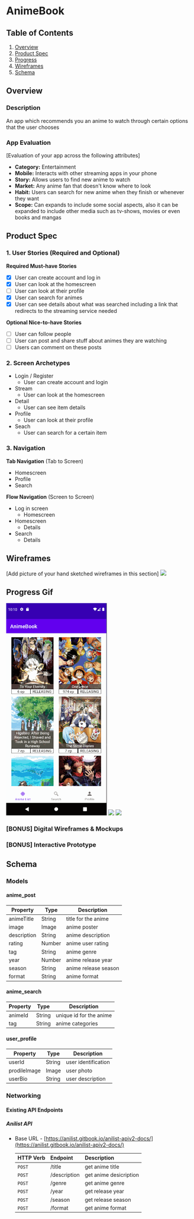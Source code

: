 
# AnimeBook

## Table of Contents

1. [Overview](#Overview)
1. [Product Spec](#Product-Spec)
1. [Progress](#Progress-Gif)
1. [Wireframes](#Wireframes)
1. [Schema](#Schema)

## Overview

### Description

An app which recommends you an anime to watch through certain options that the user chooses

### App Evaluation

[Evaluation of your app across the following attributes]

- **Category:** Entertainment
- **Mobile:** Interacts with other streaming apps in your phone
- **Story:** Allows users to find new anime to watch
- **Market:** Any anime fan that doesn't know where to look
- **Habit:** Users can search for new anime when they finish or whenever they want
- **Scope:** Can expands to include some social aspects, also it can be expanded to include other media such as tv-shows, movies or even books and mangas

## Product Spec

### 1. User Stories (Required and Optional)

**Required Must-have Stories**

- [x] User can create account and log in
- [x] User can look at the homescreen
- [ ] User can look at their profile
- [x] User can search for animes
- [x] User can see details about what was searched including a link that redirects to the streaming service needed

**Optional Nice-to-have Stories**

- [ ] User can follow people
- [ ] User can post and share stuff about animes they are watching
- [ ] Users can comment on these posts

### 2. Screen Archetypes

- Login / Register
  - User can create account and login
- Stream
  - User can look at the homescreen
- Detail
  - User can see item details
- Profile
  - User can look at their profile
- Seach
  - User can search for a certain item

### 3. Navigation

**Tab Navigation** (Tab to Screen)

- Homescreen
- Profile
- Search

**Flow Navigation** (Screen to Screen)

- Log in screen
  - Homescreen
- Homescreen
  - Details
- Search
  - Details

## Wireframes

[Add picture of your hand sketched wireframes in this section]
<img src="https://i.ibb.co/mF2MXMK/wireframe.jpg" width=600>

## Progress Gif

<img src="progress3.gif">
<img src="https://cdn.discordapp.com/attachments/824288728121868300/839343860110327808/progress.gif">
<img src="https://media0.giphy.com/media/qy2Nzj1xUPTkv1hfDp/giphy.gif?cid=790b7611bcd036c2882d867a160b250a6c1969664cce1cdf&rid=giphy.gif&ct=g">

### [BONUS] Digital Wireframes & Mockups

### [BONUS] Interactive Prototype

## Schema

### Models

#### anime_post

| Property    | Type   | Description          |
| ----------- | ------ | -------------------- |
| animeTitle  | String | title for the anime  |
| image       | Image  | anime poster         |
| description | String | anime description    |
| rating      | Number | anime user rating    |
| tag         | String | anime genre          |
| year        | Number | anime release year   |
| season      | String | anime release season |
| format      | String | anime format         |

#### anime_search

| Property | Type   | Description             |
| -------- | ------ | ----------------------- |
| animeId  | String | unique id for the anime |
| tag      | String | anime categories        |

#### user_profile

| Property     | Type   | Description         |
| ------------ | ------ | ------------------- |
| userId       | String | user identification |
| prodileImage | Image  | user photo          |
| userBio      | String | user description    |

### Networking

#### Existing API Endpoints

##### Anilist API

- Base URL - [https://anilist.gitbook.io/anilist-apiv2-docs/](https://anilist.gitbook.io/anilist-apiv2-docs/)

  | HTTP Verb | Endpoint     | Description            |
  | --------- | ------------ | ---------------------- |
  | `POST`     | /title       | get anime title        |
  | `POST`     | /description | get anime desicription |
  | `POST`     | /genre       | get anime genre        |
  | `POST`     | /year        | get release year       |
  | `POST`     | /season      | get release season     |
  | `POST`     | /format      | get anime format       |

